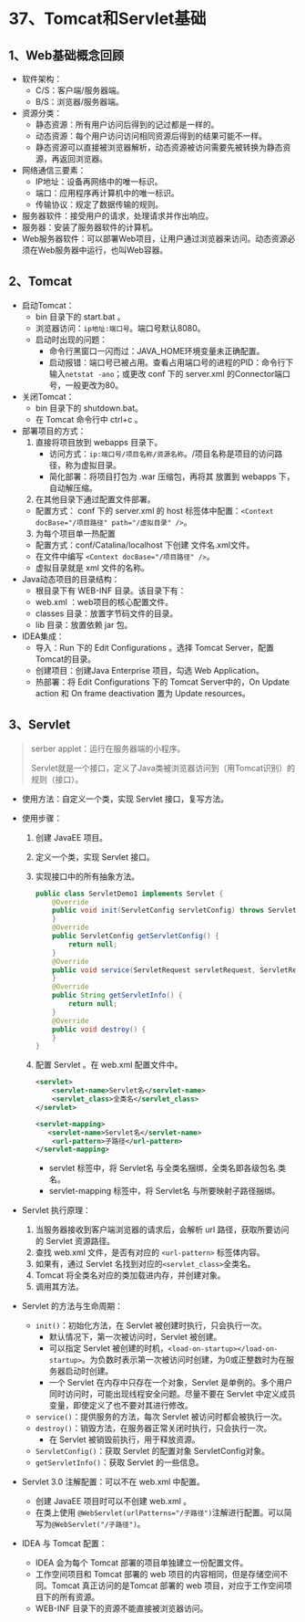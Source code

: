 # 37、Tomcat和Servlet基础

## 1、Web基础概念回顾

- 软件架构：
  - C/S：客户端/服务器端。
  - B/S：浏览器/服务器端。
- 资源分类：
  - 静态资源：所有用户访问后得到的记过都是一样的。
  - 动态资源：每个用户访问访问相同资源后得到的结果可能不一样。
  - 静态资源可以直接被浏览器解析，动态资源被访问需要先被转换为静态资源，再返回浏览器。
- 网络通信三要素：
  - IP地址：设备再网络中的唯一标识。
  - 端口：应用程序再计算机中的唯一标识。
  - 传输协议：规定了数据传输的规则。
- 服务器软件：接受用户的请求，处理请求并作出响应。
- 服务器：安装了服务器软件的计算机。
- Web服务器软件：可以部署Web项目，让用户通过浏览器来访问。动态资源必须在Web服务器中运行，也叫Web容器。

## 2、Tomcat

- 启动Tomcat：
  - bin  目录下的 start.bat 。
  - 浏览器访问：`ip地址:端口号`。端口号默认8080。
  - 启动时出现的问题：
    - 命令行黑窗口一闪而过：JAVA_HOME环境变量未正确配置。
    - 启动报错：端口号已被占用。查看占用端口号的进程的PID：命令行下输入`netstat -ano`；或更改 conf 下的 server.xml 的Connector端口号，一般更改为80。
- 关闭Tomcat：
  - bin 目录下的 shutdown.bat。
  - 在 Tomcat 命令行中 ctrl+c 。
- 部署项目的方式：
  1. 直接将项目放到 webapps 目录下。
     - 访问方式：`ip:端口号/项目名称/资源名称`。/项目名称是项目的访问路径，称为虚拟目录。
     - 简化部署：将项目打包为 .war 压缩包，再将其 放置到 webapps 下，自动解压缩。
  2.  在其他目录下通过配置文件部署。
     - 配置方式： conf 下的 server.xml 的 host 标签体中配置：`<Context docBase="/项目路径" path="/虚拟目录" />`。
  3.  为每个项目单一热配置
     - 配置方式：conf/Catalina/localhost 下创建 文件名.xml文件。
     - 在文件中编写 `<Context docBase="/项目路径" />`。
     - 虚拟目录就是 xml 文件的名称。
- Java动态项目的目录结构：
  - 根目录下有 WEB-INF 目录。该目录下有：
  - web.xml ：web项目的核心配置文件。
  - classes 目录：放置字节码文件的目录。
  - lib 目录：放置依赖 jar 包。
- IDEA集成：
  - 导入：Run 下的 Edit Configurations 。选择 Tomcat Server，配置Tomcat的目录。
  - 创建项目：创建Java Enterprise 项目，勾选 Web Application。
  - 热部署：将 Edit Configurations 下的 Tomcat Server中的，On Update action 和 On frame deactivation 置为 Update resources。

## 3、Servlet

> serber applet：运行在服务器端的小程序。
>
> Servlet就是一个接口，定义了Java类被浏览器访问到（用Tomcat识别）的规则（接口）。

- 使用方法：自定义一个类，实现 Servlet 接口，复写方法。

- 使用步骤：

  1. 创建 JavaEE 项目。

  2. 定义一个类，实现 Servlet 接口。

  3. 实现接口中的所有抽象方法。

     ```java
     public class ServletDemo1 implements Servlet {
         @Override
         public void init(ServletConfig servletConfig) throws ServletException {
         }
         @Override
         public ServletConfig getServletConfig() {
             return null;
         }
         @Override
         public void service(ServletRequest servletRequest, ServletResponse servletResponse) throws ServletException, IOException {
         }
         @Override
         public String getServletInfo() {
             return null;
         }
         @Override
         public void destroy() {
         }
     }
     ```

  4. 配置 Servlet 。在 web.xml 配置文件中。

     ```xml
     <servlet>
         <servlet-name>Servlet名</servlet-name>
         <servlet_class>全类名</servlet_class>
     </servlet>
     
     <servlet-mapping>
     	<servlet-name>Servlet名</servlet-name>
         <url-pattern>子路径</url-pattern>
     </servlet-mapping>
     ```

     - servlet 标签中，将 Servlet名 与全类名捆绑，全类名即各级包名.类名。
     - servlet-mapping 标签中，将 Servlet名 与所要映射子路径捆绑。

- Servlet 执行原理：

  1. 当服务器接收到客户端浏览器的请求后，会解析 url 路径，获取所要访问的 Servlet 资源路径。
  2. 查找 web.xml 文件，是否有对应的 `<url-pattern>` 标签体内容。
  3. 如果有，通过 Servlet 名找到对应的`<servlet_class>`全类名。
  4. Tomcat 将全类名对应的类加载进内存，并创建对象。
  5. 调用其方法。

- Servlet 的方法与生命周期：

  - `init()`：初始化方法，在 Servlet 被创建时执行，只会执行一次。
    - 默认情况下，第一次被访问时，Servlet 被创建。
    - 可以指定 Servlet 被创建的时机，`<load-on-startup></load-on-startup>`。为负数时表示第一次被访问时创建，为0或正整数时为在服务器启动时创建。
    - 一个 Servlet 在内存中只存在一个对象，Servlet 是单例的。多个用户同时访问时，可能出现线程安全问题。尽量不要在 Servlet 中定义成员变量，即使定义了也不要对其进行修改。
  - `service()`：提供服务的方法，每次 Servlet 被访问时都会被执行一次。
  - `destroy()`：销毁方法，在服务器正常关闭时执行，只会执行一次。
    - 在 Servlet 被销毁前执行，用于释放资源。
  - `ServletConfig()`：获取 Servlet 的配置对象 ServletConfig对象。
  - `getServletInfo()`：获取 Servlet 的一些信息。

- Servlet 3.0 注解配置：可以不在 web.xml 中配置。

  - 创建 JavaEE 项目时可以不创建 web.xml 。
  - 在类上使用 `@WebServlet(urlPatterns="/子路径")`注解进行配置。可以简写为`@WebServlet("/子路径")`。

- IDEA 与 Tomcat 配置：

  - IDEA 会为每个 Tomcat 部署的项目单独建立一份配置文件。
  - 工作空间项目和 Tomcat 部署的 web 项目的内容相同，但是存储空间不同。Tomcat 真正访问的是Tomcat 部署的 web 项目，对应于工作空间项目下的所有资源。
  - WEB-INF 目录下的资源不能直接被浏览器访问。

